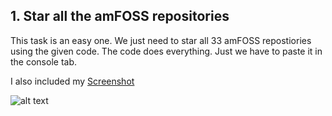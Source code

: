 ## 1. Star all the amFOSS repositories

This task is an easy one. We just need to star all 33 amFOSS repostiories using the given code. The code does everything. Just we have to paste it in the console tab.

I also included my [Screenshot](https://github.com/senthil-dot-adhu-idhu/amfoss-tasks/blob/main/task-01/Star%20all%20the%20amFOSS%20repositories.png)

![alt text](https://github.com/senthil-dot-adhu-idhu/amfoss-tasks/blob/main/task-01/Star%20all%20the%20amFOSS%20repositories.png)
